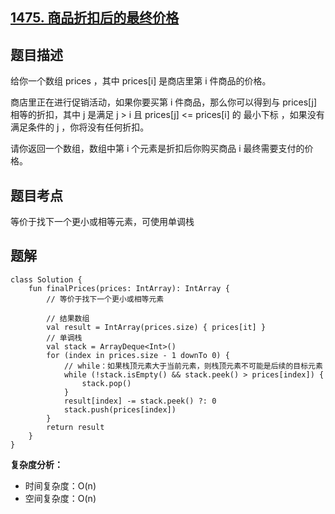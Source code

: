 ## [1475. 商品折扣后的最终价格](https://leetcode.cn/problems/final-prices-with-a-special-discount-in-a-shop/)

## 题目描述

给你一个数组 prices ，其中 prices[i] 是商店里第 i 件商品的价格。

商店里正在进行促销活动，如果你要买第 i 件商品，那么你可以得到与 prices[j] 相等的折扣，其中 j 是满足 j > i 且 prices[j] <= prices[i] 的 最小下标 ，如果没有满足条件的 j ，你将没有任何折扣。

请你返回一个数组，数组中第 i 个元素是折扣后你购买商品 i 最终需要支付的价格。

## 题目考点

等价于找下一个更小或相等元素，可使用单调栈

## 题解
 
```
class Solution {
    fun finalPrices(prices: IntArray): IntArray {
        // 等价于找下一个更小或相等元素

        // 结果数组
        val result = IntArray(prices.size) { prices[it] }
        // 单调栈
        val stack = ArrayDeque<Int>()
        for (index in prices.size - 1 downTo 0) {
            // while：如果栈顶元素大于当前元素，则栈顶元素不可能是后续的目标元素
            while (!stack.isEmpty() && stack.peek() > prices[index]) {
                stack.pop()
            }
            result[index] -= stack.peek() ?: 0
            stack.push(prices[index])
        }
        return result
    }
}
```

**复杂度分析：**

- 时间复杂度：O(n)
- 空间复杂度：O(n) 
